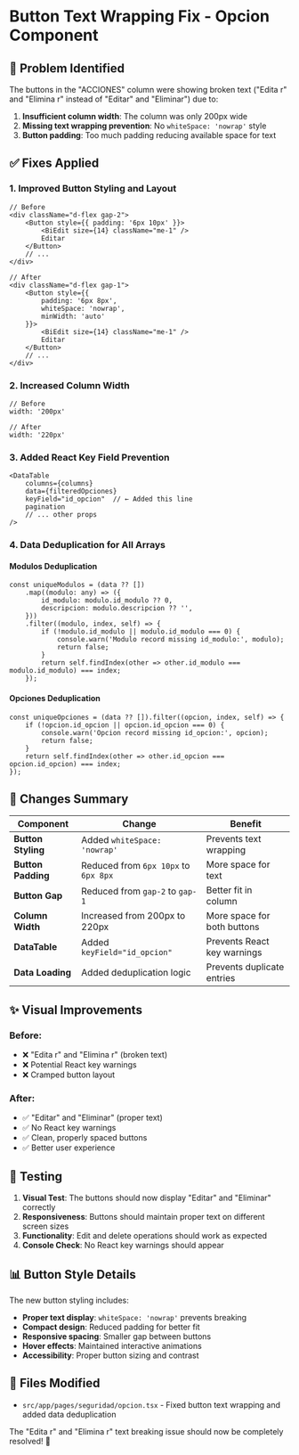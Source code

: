 # Button Text Wrapping Fix - Opcion Component

## 🐛 Problem Identified
The buttons in the "ACCIONES" column were showing broken text ("Edita r" and "Elimina r" instead of "Editar" and "Eliminar") due to:

1. **Insufficient column width**: The column was only 200px wide
2. **Missing text wrapping prevention**: No `whiteSpace: 'nowrap'` style
3. **Button padding**: Too much padding reducing available space for text

## ✅ Fixes Applied

### 1. Improved Button Styling and Layout
```tsx
// Before
<div className="d-flex gap-2">
    <Button style={{ padding: '6px 10px' }}>
        <BiEdit size={14} className="me-1" />
        Editar
    </Button>
    // ...
</div>

// After
<div className="d-flex gap-1">
    <Button style={{ 
        padding: '6px 8px',
        whiteSpace: 'nowrap',
        minWidth: 'auto'
    }}>
        <BiEdit size={14} className="me-1" />
        Editar
    </Button>
    // ...
</div>
```

### 2. Increased Column Width
```tsx
// Before
width: '200px'

// After
width: '220px'
```

### 3. Added React Key Field Prevention
```tsx
<DataTable
    columns={columns}
    data={filteredOpciones}
    keyField="id_opcion"  // ← Added this line
    pagination
    // ... other props
/>
```

### 4. Data Deduplication for All Arrays

#### Modulos Deduplication
```tsx
const uniqueModulos = (data ?? [])
    .map((modulo: any) => ({
        id_modulo: modulo.id_modulo ?? 0,
        descripcion: modulo.descripcion ?? '',
    }))
    .filter((modulo, index, self) => {
        if (!modulo.id_modulo || modulo.id_modulo === 0) {
            console.warn('Modulo record missing id_modulo:', modulo);
            return false;
        }
        return self.findIndex(other => other.id_modulo === modulo.id_modulo) === index;
    });
```

#### Opciones Deduplication
```tsx
const uniqueOpciones = (data ?? []).filter((opcion, index, self) => {
    if (!opcion.id_opcion || opcion.id_opcion === 0) {
        console.warn('Opcion record missing id_opcion:', opcion);
        return false;
    }
    return self.findIndex(other => other.id_opcion === opcion.id_opcion) === index;
});
```

## 🎯 Changes Summary

| Component | Change | Benefit |
|-----------|--------|---------|
| **Button Styling** | Added `whiteSpace: 'nowrap'` | Prevents text wrapping |
| **Button Padding** | Reduced from `6px 10px` to `6px 8px` | More space for text |
| **Button Gap** | Reduced from `gap-2` to `gap-1` | Better fit in column |
| **Column Width** | Increased from 200px to 220px | More space for both buttons |
| **DataTable** | Added `keyField="id_opcion"` | Prevents React key warnings |
| **Data Loading** | Added deduplication logic | Prevents duplicate entries |

## ✨ Visual Improvements

### Before:
- ❌ "Edita r" and "Elimina r" (broken text)
- ❌ Potential React key warnings
- ❌ Cramped button layout

### After:
- ✅ "Editar" and "Eliminar" (proper text)
- ✅ No React key warnings
- ✅ Clean, properly spaced buttons
- ✅ Better user experience

## 🧪 Testing

1. **Visual Test**: The buttons should now display "Editar" and "Eliminar" correctly
2. **Responsiveness**: Buttons should maintain proper text on different screen sizes
3. **Functionality**: Edit and delete operations should work as expected
4. **Console Check**: No React key warnings should appear

## 📊 Button Style Details

The new button styling includes:

- **Proper text display**: `whiteSpace: 'nowrap'` prevents breaking
- **Compact design**: Reduced padding for better fit
- **Responsive spacing**: Smaller gap between buttons
- **Hover effects**: Maintained interactive animations
- **Accessibility**: Proper button sizing and contrast

## 🔧 Files Modified

- `src/app/pages/seguridad/opcion.tsx` - Fixed button text wrapping and added data deduplication

The "Edita r" and "Elimina r" text breaking issue should now be completely resolved! 🎉
